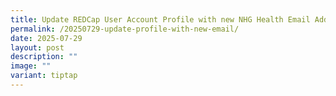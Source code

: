 ```yaml
---
title: Update REDCap User Account Profile with new NHG Health Email Address
permalink: /20250729-update-profile-with-new-email/
date: 2025-07-29
layout: post
description: ""
image: ""
variant: tiptap
---
```

